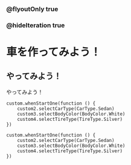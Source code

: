 ### @flyoutOnly true
### @hideIteration true

# 車を作ってみよう！

## やってみよう！

やってみよう！

```ghost
custom.whenStartOne(function () {
    custom2.selectCarType(CarType.Sedan)
    custom3.selectBodyColor(BodyColor.White)
    custom4.selectTireType(TireType.Silver)
})
```

```template
custom.whenStartOne(function () {
    custom2.selectCarType(CarType.Sedan)
    custom3.selectBodyColor(BodyColor.White)
    custom4.selectTireType(TireType.Silver)
})
```